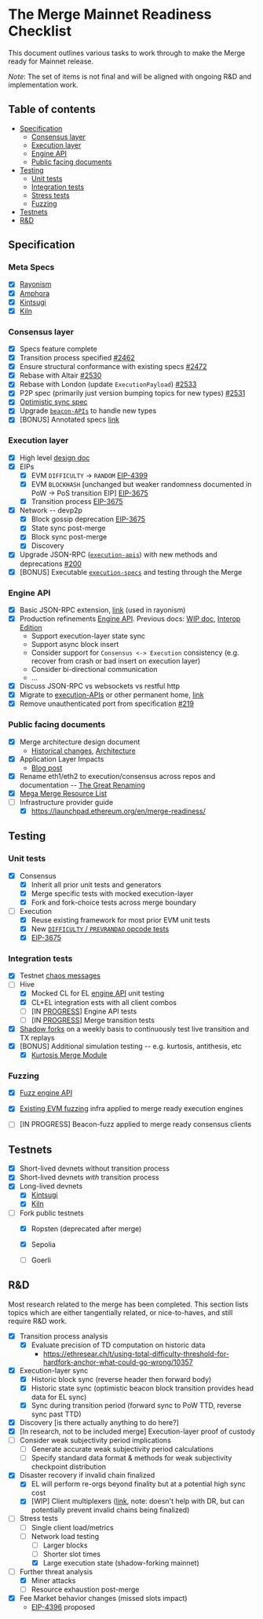 # The Merge Mainnet Readiness Checklist

This document outlines various tasks to work through to make the Merge ready for Mainnet release.

*Note*: The set of items is not final and will be aligned with ongoing R&D and implementation work.

## Table of contents

<!-- TOC -->
<!-- START doctoc generated TOC please keep comment here to allow auto update -->
<!-- DON'T EDIT THIS SECTION, INSTEAD RE-RUN doctoc TO UPDATE -->

- [Specification](#specification)
  - [Consensus layer](#consensus-layer)
  - [Execution layer](#execution-layer)
  - [Engine API](#engine-api)
  - [Public facing documents](#public-facing-documents)
- [Testing](#testing)
  - [Unit tests](#unit-tests)
  - [Integration tests](#integration-tests)
  - [Stress tests](#stress-tests)
  - [Fuzzing](#fuzzing)
- [Testnets](#testnets)
- [R&D](#rd)

<!-- END doctoc generated TOC please keep comment here to allow auto update -->
<!-- /TOC -->

## Specification

### Meta Specs

* [x] [Rayonism](https://github.com/ethereum/rayonism/blob/master/specs/merge.md)
* [x] [Amphora](https://hackmd.io/@n0ble/merge-interop-spec)
* [x] [Kintsugi](https://hackmd.io/@n0ble/kintsugi-spec)
* [x] [Kiln](https://hackmd.io/@n0ble/kiln-spec)

### Consensus layer

* [x] Specs feature complete
* [x] Transition process specified [#2462](https://github.com/ethereum/consensus-specs/pull/2462)
* [x] Ensure structural conformance with existing specs [#2472](https://github.com/ethereum/consensus-specs/pull/2472) 
* [x] Rebase with Altair [#2530](https://github.com/ethereum/eth2.0-specs/pull/2530)
* [x] Rebase with London (update `ExecutionPayload`) [#2533](https://github.com/ethereum/consensus-specs/pull/2533)
* [x] P2P spec (primarily just version bumping topics for new types) [#2531](https://github.com/ethereum/consensus-specs/pull/2531)
* [x] [Optimistic sync spec](https://github.com/ethereum/consensus-specs/blob/dev/sync/optimistic.md) 
* [x] Upgrade [`beacon-APIs`](https://github.com/ethereum/beacon-apis) to handle new types
* [x] [BONUS] Annotated specs [link](https://github.com/ethereum/annotated-spec/tree/master/merge)

### Execution layer

* [x] High level [design doc](https://hackmd.io/@n0ble/ethereum_consensus_upgrade_mainnet_perspective)
* [x] EIPs
    * [x] EVM `DIFFICULTY` -> `RANDOM` [EIP-4399](https://eips.ethereum.org/EIPS/eip-4399)
    * [x] EVM `BLOCKHASH` [unchanged but weaker randomness documented in PoW -> PoS transition EIP] [EIP-3675](https://eips.ethereum.org/EIPS/eip-3675)
    * [x] Transition process [EIP-3675](https://eips.ethereum.org/EIPS/eip-3675)
* [x] Network -- devp2p
    * [x] Block gossip deprecation [EIP-3675](https://eips.ethereum.org/EIPS/eip-3675)
    * [x] State sync post-merge
    * [x] Block sync post-merge
    * [x] Discovery
* [x] Upgrade JSON-RPC ([`execution-apis`](https://github.com/ethereum/execution-apis)) with new methods and deprecations [#200](https://github.com/ethereum/execution-apis/pull/200)
* [x] [BONUS] Executable [`execution-specs`](https://github.com/ethereum/execution-specs/pull/219) and testing through the Merge

### Engine API

* [x] Basic JSON-RPC extension, [link](https://github.com/ethereum/rayonism/blob/master/specs/merge.md#consensus-json-rpc) (used in rayonism)
* [x] Production refinements [Engine API](https://github.com/ethereum/execution-apis/blob/main/src/engine/specification.md). Previous docs: [WIP doc](https://hackmd.io/@n0ble/consensus_api_design_space), [Interop Edition](https://github.com/ethereum/execution-apis/blob/main/src/engine/interop/specification.md)
    * Support execution-layer state sync
    * Support async block insert
    * Consider support for `Consensus <-> Execution` consistency (e.g. recover from crash or bad insert on execution layer)
    * Consider bi-directional communication
    * ...
* [x] Discuss JSON-RPC vs websockets vs restful http
* [x] Migrate to [execution-APIs](https://github.com/ethereum/execution-APIs) or other permanent home, [link](https://github.com/ethereum/execution-apis/tree/main/src/engine)
* [x] Remove unauthenticated port from specification [#219](https://github.com/ethereum/execution-apis/pull/219)

### Public facing documents

* [x] Merge architecture design document
    * [Historical changes](https://tim.mirror.xyz/CHQtTJb1NDxCK41JpULL-zAJe7YOtw-m4UDw6KDju6c), [Architecture](https://tim.mirror.xyz/sR23jU02we6zXRgsF_oTUkttL83S3vyn05vJWnnp-Lc)
* [x] Application Layer Impacts 
    * [Blog post](https://blog.ethereum.org/2021/11/29/how-the-merge-impacts-app-layer/) 
* [x] Rename eth1/eth2 to execution/consensus across repos and documentation -- [The Great Renaming](https://notes.ethereum.org/@timbeiko/great-renaming)
* [x] [Mega Merge Resource List](https://notes.ethereum.org/Moiv99h9QTmI-imPL8pvQg?view)
* [ ] Infrastructure provider guide
    * [x] https://launchpad.ethereum.org/en/merge-readiness/ 

## Testing

### Unit tests

* [x] Consensus
    * [x] Inherit all prior unit tests and generators
    * [x] Merge specific tests with mocked execution-layer
    * [x] Fork and fork-choice tests across merge boundary
* [ ] Execution
    * [x] Reuse existing framework for most prior EVM unit tests
    * [x] New [`DIFFICULTY` / `PREVRANDAO` opcode tests](https://github.com/ethereum/tests/pull/1019)
    * [x] [EIP-3675](https://github.com/ethereum/tests/pull/1030) 

### Integration tests

* [x] Testnet [chaos messages](https://github.com/MariusVanDerWijden/go-ethereum/tree/merge-bad-block-creator)
* [ ] Hive
    * [X] Mocked CL for EL [engine API](https://github.com/ethereum/hive/tree/master/simulators/ethereum/engine) unit testing
    * [x] CL+EL integration ests with all client combos
    * [ ] [IN [PROGRESS](https://github.com/txrx-research/TestingTheMerge/blob/main/tests/engine-api.md)] Engine API tests
    * [ ] [IN [PROGRESS](https://github.com/txrx-research/TestingTheMerge/blob/main/tests/transition.md)] Merge transition tests
* [x] [Shadow forks](https://github.com/eth-clients/merge-testnets) on a weekly basis to continuously test live transition and TX replays 
* [x] [BONUS] Additional simulation testing -- e.g. kurtosis, antithesis, etc
    * [x] [Kurtosis Merge Module](https://github.com/kurtosis-tech/eth2-merge-kurtosis-module)

### Fuzzing

* [x] [Fuzz engine API](https://github.com/MariusVanDerWijden/merge-fuzz)
* [x] [Existing EVM fuzzing](https://github.com/MariusVanDerWijden/FuzzyVM) infra applied to merge ready execution engines
* [ ] [IN PROGRESS] Beacon-fuzz applied to merge ready consensus clients


## Testnets

* [X] Short-lived devnets without transition process
* [X] Short-lived devnets *with* transition process
* [x] Long-lived devnets 
  * [x] [Kintsugi](https://blog.ethereum.org/2021/12/20/kintsugi-merge-testnet/)
  * [x] [Kiln](https://blog.ethereum.org/2022/03/14/kiln-merge-testnet/)
* [ ] Fork public testnets
  * [x] Ropsten (deprecated after merge)
  * [x] Sepolia
  * [ ] Goerli
  

## R&D

Most research related to the merge has been completed. This section lists topics which are either tangentially related, or nice-to-haves, and still require R&D work.

* [x] Transition process analysis
    * [x] Evaluate precision of TD computation on historic data
        * https://ethresear.ch/t/using-total-difficulty-threshold-for-hardfork-anchor-what-could-go-wrong/10357
* [x] Execution-layer sync
    * [x] Historic block sync (reverse header then forward body)
    * [x] Historic state sync (optimistic beacon block transition provides head data for EL sync)
    * [x] Sync during transition period (forward sync to PoW TTD, reverse sync past TTD)
* [x] Discovery [is there actually anything to do here?]
* [x] [In research, not to be included merge] Execution-layer proof of custody
* [ ] Consider weak subjectivity period implications
  * [ ] Generate accurate weak subjectivity period calculations
  * [ ] Specify standard data format & methods for weak subjectivity checkpoint distribution
* [x] Disaster recovery if invalid chain finalized
  * [x] EL will perform re-orgs beyond finality but at a potential high sync cost
  * [x] [WIP] Client multiplexers ([link](https://github.com/karalabe/minority), note: doesn't help with DR, but can potentially prevent invalid chains being finalized)
* [ ] Stress tests
  * [ ] Single client load/metrics
  * [ ] Network load testing 
    * [ ] Larger blocks
    * [ ] Shorter slot times
    * [x] Large execution state (shadow-forking mainnet)
* [ ] Further threat analysis
    * [x] Miner attacks
    * [ ] Resource exhaustion post-merge
* [x] Fee Market behavior changes (missed slots impact)
    * [EIP-4396](https://eips.ethereum.org/EIPS/eip-4396) proposed 
